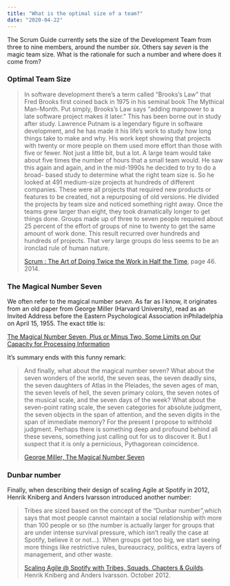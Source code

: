 ```yaml
---
title: "What is the optimal size of a team?"
date: "2020-04-22"
---
```

The Scrum Guide currently sets the size of the Development Team from three to nine members, around the number *six*. Others say *seven* is the magic team size. What is the rationale for such a number and where does it come from?<!-- end -->

### Optimal Team Size

> In software development there’s a term called “Brooks’s Law” that Fred Brooks first coined back in 1975 in his seminal book The Mythical Man-Month. Put simply, Brooks’s Law says “adding manpower to a late software project makes it later.” This has been borne out in study after study. Lawrence Putnam is a legendary figure in software development, and he has made it his life’s work to study how long things take to make and why. His work kept showing that projects with twenty or more people on them used more effort than those with five or fewer. Not just a little bit, but a lot. A large team would take about five times the number of hours that a small team would. He saw this again and again, and in the mid-1990s he decided to try to do a broad- based study to determine what the right team size is. So he looked at 491 medium-size projects at hundreds of different companies. These were all projects that required new products or features to be created, not a repurposing of old versions. He divided the projects by team size and noticed something right away. Once the teams grew larger than eight, they took dramatically longer to get things done. Groups made up of three to seven people required about 25 percent of the effort of groups of nine to twenty to get the same amount of work done. This result recurred over hundreds and hundreds of projects. That very large groups do less seems to be an ironclad rule of human nature.
>
> [Scrum : The Art of Doing Twice the Work in Half the Time](https://www.scruminc.com/new-scrum-the-book/), page 46. 2014.

### The Magical Number Seven

We often refer to the magical number *seven*. As far as I know, it originates from an old paper from George Miller (Harvard University), read as an Invited Address before the Eastern Psychological Association inPhiladelphia on April 15, 1955. The exact title is:

[The Magical Number Seven, Plus or Minus Two, Some Limits on Our Capacity for Processing Information](http://www2.psych.utoronto.ca/users/peterson/psy430s2001/Miller%20GA%20Magical%20Seven%20Psych%20Review%201955.pdf)

It’s summary ends with this funny remark:

> And finally, what about the magical number seven? What about the seven wonders of the world, the seven seas, the seven deadly sins, the seven daughters of Atlas in the Pleiades, the seven ages of man, the seven levels of hell, the seven primary colors, the seven notes of the musical scale, and the seven days of the week? What about the seven-point rating scale, the seven categories for absolute judgment, the seven objects in the span of attention, and the seven digits in the span of immediate memory? For the present I propose to withhold judgment. Perhaps there is something deep and profound behind all these sevens, something just calling out for us to discover it. But I suspect that it is only a pernicious, Pythagorean coincidence.
>
> [George Miller, The Magical Number Seven](http://www2.psych.utoronto.ca/users/peterson/psy430s2001/Miller%20GA%20Magical%20Seven%20Psych%20Review%201955.pdf)

### Dunbar number

Finally, when describing their design of scaling Agile at Spotify in 2012, Henrik Kniberg and Anders Ivarsson introduced another number:

> Tribes are sized based on the concept of the “Dunbar number”,which says that most people cannot maintain a social relationship with more than 100 people or so (the number is actually larger for groups that are under intense survival pressure, which isn’t really the case at Spotify, believe it or not...). When groups get too big, we start seeing more things like restrictive rules, bureaucracy, politics, extra layers of management, and other waste.
> 
> [Scaling Agile @ Spotify with Tribes, Squads, Chapters & Guilds](https://blog.crisp.se/wp-content/uploads/2012/11/SpotifyScaling.pdf). Henrik Kniberg and Anders Ivarsson. October 2012.